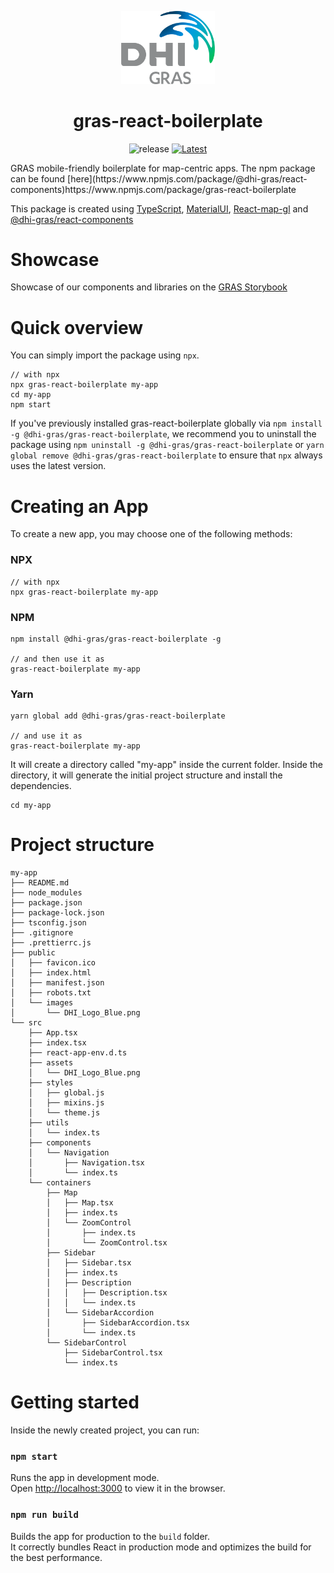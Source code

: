 <p align="center">
  <a href="https://www.dhi-gras.com/" rel="noopener" target="_blank"><img width="150" src="./src/assets/DHI_GRAS_Logo_Pos_RGB.png" alt="Dhi-GRAS logo"></a></p>
</p>

<h1 align="center">gras-react-boilerplate</h1>
<div align="center">

![release](https://github.com/DHI-GRAS/gras-react-boilerplate/workflows/release/badge.svg)
[![Latest](https://img.shields.io/npm/v/@dhi-gras/gras-react-boilerplate/latest)](https://www.npmjs.com/package/@dhi-gras/gras-react-boilerplate)

</div>
GRAS mobile-friendly boilerplate for map-centric apps. The npm package can be found [here](https://www.npmjs.com/package/@dhi-gras/react-components)https://www.npmjs.com/package/gras-react-boilerplate

This package is created using [TypeScript](https://www.typescriptlang.org/), [MaterialUI](https://material-ui.com/), [React-map-gl](https://visgl.github.io/react-map-gl/) and [@dhi-gras/react-components](https://storybookpro.z6.web.core.windows.net)

# Showcase

Showcase of our components and libraries on the [GRAS Storybook](https://storybookpro.z6.web.core.windows.net/)

# Quick overview

You can simply import the package using `npx`.

```
// with npx
npx gras-react-boilerplate my-app
cd my-app
npm start
```

If you've previously installed gras-react-boilerplate globally via `npm install -g @dhi-gras/gras-react-boilerplate`, we recommend you to uninstall the package using `npm uninstall -g @dhi-gras/gras-react-boilerplate` or `yarn global remove @dhi-gras/gras-react-boilerplate` to ensure that `npx` always uses the latest version.

# Creating an App

To create a new app, you may choose one of the following methods:

### NPX

```
// with npx
npx gras-react-boilerplate my-app
```

### NPM

```
npm install @dhi-gras/gras-react-boilerplate -g

// and then use it as
gras-react-boilerplate my-app
```

### Yarn

```
yarn global add @dhi-gras/gras-react-boilerplate

// and use it as
gras-react-boilerplate my-app
```

It will create a directory called "my-app" inside the current folder.
Inside the directory, it will generate the initial project structure and install the dependencies.

```
cd my-app
```

# Project structure

```
my-app
├── README.md
├── node_modules
├── package.json
├── package-lock.json
├── tsconfig.json
├── .gitignore
├── .prettierrc.js
├── public
│   ├── favicon.ico
│   ├── index.html
│   ├── manifest.json
│   ├── robots.txt
│   └── images
│       └── DHI_Logo_Blue.png
└── src
    ├── App.tsx
    ├── index.tsx
    ├── react-app-env.d.ts
    ├── assets
    │   └── DHI_Logo_Blue.png
    ├── styles
    │   ├── global.js
    │   ├── mixins.js
    │   └── theme.js
    ├── utils
    │   └── index.ts
    ├── components
    │   └── Navigation
    │       ├── Navigation.tsx
    │       └── index.ts
    └── containers
        ├── Map
        │   ├── Map.tsx
        │   ├── index.ts
        │   └── ZoomControl
        │       ├── index.ts
        │       └── ZoomControl.tsx
        ├── Sidebar
        │   ├── Sidebar.tsx
        │   ├── index.ts
        │   ├── Description
        │   │   ├── Description.tsx
        │   │   └── index.ts
        │   └── SidebarAccordion
        │       ├── SidebarAccordion.tsx
        │       └── index.ts
        └── SidebarControl
            ├── SidebarControl.tsx
            └── index.ts
```

# Getting started

Inside the newly created project, you can run:

### `npm start`

Runs the app in development mode.<br>
Open [http://localhost:3000](http://localhost:3000) to view it in the browser.

### `npm run build`

Builds the app for production to the `build` folder.<br>
It correctly bundles React in production mode and optimizes the build for the best performance.
